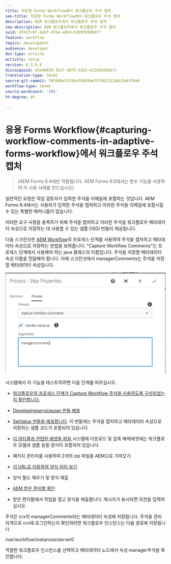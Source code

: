 ```yaml
---
title: 적응형 Forms Workflow에서 워크플로우 주석 캡처
seo-title: 적응형 Forms Workflow에서 워크플로우 주석 캡처
description: AEM 워크플로우에서 워크플로우 주석 캡처
seo-description: AEM 워크플로우에서 워크플로우 주석 캡처
uuid: df41fc6f-9abf-47b4-a014-b3b9fb58b6f7
feature: workflow
topics: development
audience: developer
doc-type: article
activity: setup
version: 6.3,6.4
discoiquuid: d5e40650-3b1f-4875-91b2-e22d932b5e7c
translation-type: tm+mt
source-git-commit: f07680e73316efb859a675f4b2212d8c3e03f6a0
workflow-type: tm+mt
source-wordcount: '393'
ht-degree: 0%

---
```



# 응용 Forms Workflow{#capturing-workflow-comments-in-adaptive-forms-workflow}에서 워크플로우 주석 캡처

>[AEM Forms 6.4에만 적용됩니다. AEM Forms 6.5에서는 변수 기능을 사용하여 이 사용 사례를 만드십시오]

일반적인 요청은 작업 검토자가 입력한 주석을 이메일에 포함하는 것입니다. AEM Forms 6.4에서는 사용자가 입력한 주석을 캡처하고 이러한 주석을 이메일에 포함시킬 수 있는 특별한 메커니즘이 없습니다.

이러한 요구 사항을 충족하기 위해 주석을 캡처하고 이러한 주석을 워크플로우 메타데이터 속성으로 저장하는 데 사용할 수 있는 샘플 OSGi 번들이 제공됩니다.

다음 스크린샷은 [AEM Workflow](http://localhost:4502/editor.html/conf/global/settings/workflow/models/CaptureComments.html)의 프로세스 단계를 사용하여 주석을 캡처하고 메타데이터 속성으로 저장하는 방법을 보여줍니다. &quot;Capture Workflow Comments&quot;는 프로세스 단계에서 사용해야 하는 java 클래스의 이름입니다. 주석을 저장할 메타데이터 속성 이름을 전달해야 합니다. 아래 스크린샷에서 managerComments는 주석을 저장할 메타데이터 속성입니다.

![workflcomments1](assets/workflowcomments1.gif)

시스템에서 이 기능을 테스트하려면 다음 단계를 따르십시오.
* [워크플로우의 프로세스 단계가 Capture Workflow 주석을 사용하도록 구성되었는지 확인합니다.](http://localhost:4502/editor.html/conf/global/settings/workflow/models/CaptureComments.html)

* [Developingserviceuser 번들 배포](/help/forms/assets/common-osgi-bundles/DevelopingWithServiceUser.jar)

* [SetValue 번들을 배포합니다](/help/forms/assets/common-osgi-bundles/SetValueApp.core-1.0-SNAPSHOT.jar). 이 번들에는 주석을 캡처하고 메타데이터 속성으로 저장하는 샘플 코드가 포함되어 있습니다

* [이 아티클과 관련된 에셋을 파일 ](assets/capturecomments.zip) 시스템에 다운로드 및 압축 해제에셋에는 워크플로우 모델과 샘플 응용 양식이 포함되어 있습니다.

* 패키지 관리자를 사용하여 2개의 zip 파일을 AEM으로 가져오기

* [이 URL로 이동하여 양식 미리 보기](http://localhost:4502/content/dam/formsanddocuments/capturecomments/jcr:content?wcmmode=disabled)

* 양식 필드 채우기 및 양식 제출

* [AEM 받은 편지함 확인](http://localhost:4502/aem/inbox)

* 받은 편지함에서 작업을 열고 양식을 제출합니다. 메시지가 표시되면 의견을 입력하십시오.

주석은 crx의 managerComments라는 메타데이터 속성에 저장됩니다. 주석을 관리 자격으로 crx에 로그인하는지 확인하려면 워크플로우 인스턴스는 다음 경로에 저장됩니다

/var/workflow/instances/server0

적절한 워크플로우 인스턴스를 선택하고 메타데이터 노드에서 속성 manager주석을 확인합니다.

